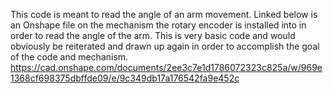 This code is meant to read the angle of an arm movement. Linked below is an Onshape file on the mechanism the rotary encoder is installed into in order to read the angle of the arm. This is very basic code and would obviously be reiterated and drawn up again in order to accomplish the goal of the code and mechanism.
https://cad.onshape.com/documents/2ee3c7e1d1786072323c825a/w/969e1368cf698375dbffde09/e/9c349db17a176542fa9e452c 

